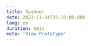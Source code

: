 ```yaml
---
title: Spinner
date: 2023-11-24T15:10:00.000
lang: en
duration: 5min
meta: 'View Prototype'
---
```


<Spinner />
